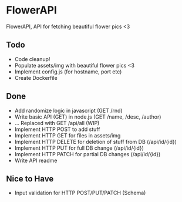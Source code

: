# FlowerAPI

FlowerAPI, API for fetching beautiful flower pics <3

## Todo
* Code cleanup!
* Populate assets/img with beautiful flower pics <3 
* Implement config.js (for hostname, port etc)
* Create Dockerfile 

## Done
* Add randomize logic in javascript (GET /rnd)
* Write basic API (GET) in node.js (GET /name, /desc, /author)
* ... Replaced with GET /api/all (WIP)
* Implement HTTP POST to add stuff
* Implement HTTP GET for files in assets/img
* Implement HTTP DELETE for deletion of stuff from DB (/api/id/{id})
* Implement HTTP PUT for full DB change (/api/id/{id})
* Implement HTTP PATCH for partial DB changes (/api/id/{id})
* Write API readme

## Nice to Have
* Input validation for HTTP POST/PUT/PATCH (Schema)